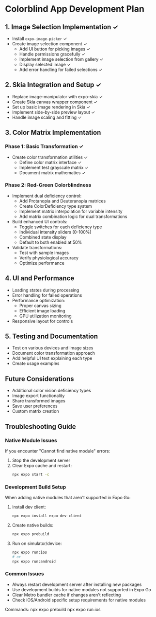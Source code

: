 # Colorblind App Development Plan

## 1. Image Selection Implementation ✓
- Install `expo-image-picker` ✓
- Create image selection component ✓
  - Add UI button for picking images ✓
  - Handle permissions gracefully ✓
  - Implement image selection from gallery ✓
  - Display selected image ✓
  - Add error handling for failed selections ✓

## 2. Skia Integration and Setup ✓
- Replace image-manipulator with expo-skia ✓
- Create Skia canvas wrapper component ✓
- Set up basic image rendering in Skia ✓
- Implement side-by-side preview layout ✓
- Handle image scaling and fitting ✓

## 3. Color Matrix Implementation
### Phase 1: Basic Transformation ✓
- Create color transformation utilities ✓
  - Define color matrix interface ✓
  - Implement test grayscale matrix ✓
  - Document matrix mathematics ✓

### Phase 2: Red-Green Colorblindness
- Implement dual deficiency control:
  - Add Protanopia and Deuteranopia matrices
  - Create ColorDeficiency type system
  - Implement matrix interpolation for variable intensity
  - Add matrix combination logic for dual transformations
- Build enhanced UI controls:
  - Toggle switches for each deficiency type
  - Individual intensity sliders (0-100%)
  - Combined state display
  - Default to both enabled at 50%
- Validate transformations:
  - Test with sample images
  - Verify physiological accuracy
  - Optimize performance

## 4. UI and Performance
- Loading states during processing
- Error handling for failed operations
- Performance optimization:
  - Proper canvas sizing
  - Efficient image loading
  - GPU utilization monitoring
- Responsive layout for controls

## 5. Testing and Documentation
- Test on various devices and image sizes
- Document color transformation approach
- Add helpful UI text explaining each type
- Create usage examples

## Future Considerations
- Additional color vision deficiency types
- Image export functionality
- Share transformed images
- Save user preferences
- Custom matrix creation

## Troubleshooting Guide

### Native Module Issues
If you encounter "Cannot find native module" errors:
1. Stop the development server
2. Clear Expo cache and restart:
   ```bash
   npx expo start -c
   ```

### Development Build Setup
When adding native modules that aren't supported in Expo Go:
1. Install dev client:
   ```bash
   npx expo install expo-dev-client
   ```
2. Create native builds:
   ```bash
   npx expo prebuild
   ```
3. Run on simulator/device:
   ```bash
   npx expo run:ios
   # or
   npx expo run:android
   ```

### Common Issues
- Always restart development server after installing new packages
- Use development builds for native modules not supported in Expo Go
- Clear Metro bundler cache if changes aren't reflecting
- Check iOS/Android specific setup requirements for native modules

Commands:
npx expo prebuild
npx expo run:ios